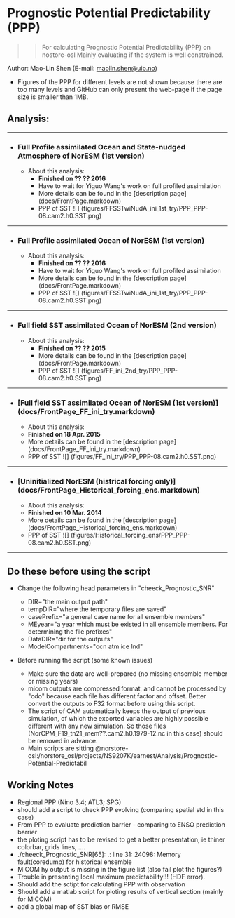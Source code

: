 
Prognostic Potential Predictability (PPP)
==========
>> For calculating Prognostic Potential Predictability (PPP) on nostore-osl 
>> Mainly evaluating if the system is well constrained. 

Author: Mao-Lin Shen (E-mail: maolin.shen@uib.no)

  * Figures of the PPP for different levels are not shown because there are too many levels and GitHub can only present the web-page if the page size is smaller than 1MB.


## Analysis:
--------------------------------------
* ### Full Profile assimilated Ocean and State-nudged Atmosphere of NorESM (1st version)

  * About this analysis:
    * __Finished on ?? ?? 2016__
    * Have to wait for Yiguo Wang's work on full profiled assimilation
    * More details can be found in the [description page] (docs/FrontPage.markdown)
    * PPP of SST ![] (figures/FFSSTwiNudA_ini_1st_try/PPP_PPP-08.cam2.h0.SST.png)

--------------------------------------
* ### Full Profile assimilated Ocean of NorESM (1st version)

  * About this analysis:
    * __Finished on ?? ?? 2016__
    * Have to wait for Yiguo Wang's work on full profiled assimilation
    * More details can be found in the [description page] (docs/FrontPage.markdown)
    * PPP of SST ![] (figures/FFSSTwiNudA_ini_1st_try/PPP_PPP-08.cam2.h0.SST.png)


--------------------------------------
* ### Full field SST assimilated Ocean of NorESM (2nd version)

  * About this analysis:
    * __Finished on ?? ?? 2015__
    * More details can be found in the [description page] (docs/FrontPage.markdown)
    * PPP of SST ![] (figures/FF_ini_2nd_try/PPP_PPP-08.cam2.h0.SST.png)

--------------------------------------
* ### [Full field SST assimilated Ocean of NorESM (1st version)] (docs/FrontPage_FF_ini_try.markdown)

  * About this analysis:
   * __Finished on 18 Apr. 2015__
   * More details can be found in the [description page] (docs/FrontPage_FF_ini_try.markdown)
   * PPP of SST ![] (figures/FF_ini_try/PPP_PPP-08.cam2.h0.SST.png)

--------------------------------------
* ### [Uninitialized NorESM (histrical forcing only)] (docs/FrontPage_Historical_forcing_ens.markdown)

  * About this analysis:
   * __Finished on 10 Mar. 2014__
   * More details can be found in the [description page] (docs/FrontPage_Historical_forcing_ens.markdown)
   * PPP of SST ![] (figures/Historical_forcing_ens/PPP_PPP-08.cam2.h0.SST.png)


------------------
## Do these before using the script ##

* Change the following head parameters in "cheeck_Prognostic_SNR"
  * DIR="the main output path"
  * tempDIR="where the temporary files are saved"
  * casePrefix="a general case name for all ensemble members" 
  * MEyear="a year which must be existed in all ensemble members. For determining the file prefixes" 
  * DataDIR="dir for the outputs"
  * ModelCompartments="ocn atm ice lnd"

* Before running the script (some known issues)
  * Make sure the data are well-prepared (no missing ensemble member or missing years)
  * micom outputs are compressed format, and cannot be processed by "cdo" because each file has different factor and offset. Better convert the outputs to F32 format before using this script.
  * The script of CAM automatically keeps the output of previous simulation, of which the exported variables are highly possible different with any new simulation. So those files (NorCPM_F19_tn21_mem??.cam2.h0.1979-12.nc in this case) should be removed in advance.   
  * Main scripts are sitting @norstore-osl:/norstore_osl/projects/NS9207K/earnest/Analysis/Prognostic-Potential-Predictabil

## Working Notes

  * Regional PPP (Nino 3.4; ATL3; SPG)
  * should add a script to check PPP evolving (comparing spatial std in this case) 
  * From PPP to evaluate prediction barrier - comparing to ENSO prediction barrier 
  * the ploting script has to be revised to get a better presentation, ie thiner colorbar, grids lines, ....
  * ./cheeck_Prognostic_SNR[65]: .: line 31: 24098: Memory fault(coredump) for historical ensemble
  * MICOM hy output is missing in the figure list (also fail plot the figures?)
  * Trouble in presenting local maximum predictability!!! (HDF error).
  * Should add the sctipt for calculating PPP with observation
  * Should add a matlab script for ploting results of vertical section (mainly for MICOM)
  * add a global map of SST bias or RMSE


